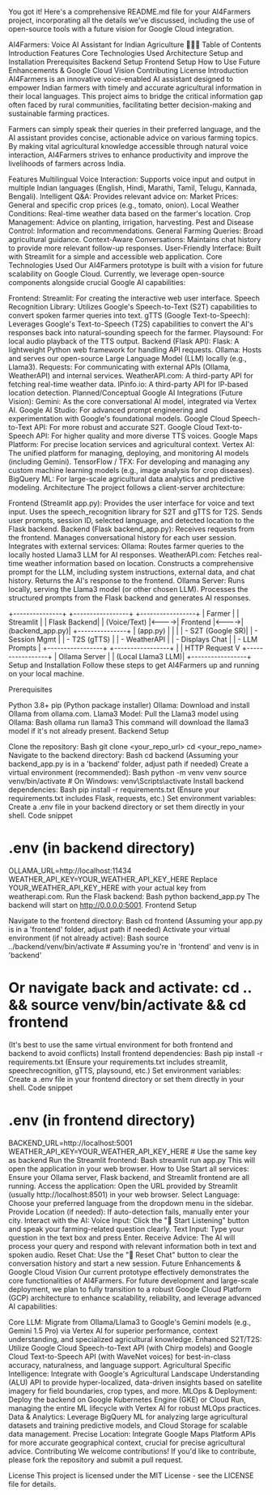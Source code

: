 You got it! Here's a comprehensive README.md file for your AI4Farmers project, incorporating all the details we've discussed, including the use of open-source tools with a future vision for Google Cloud integration.

AI4Farmers: Voice AI Assistant for Indian Agriculture 🌾🇮🇳
Table of Contents
Introduction
Features
Core Technologies Used
Architecture
Setup and Installation
Prerequisites
Backend Setup
Frontend Setup
How to Use
Future Enhancements & Google Cloud Vision
Contributing
License
Introduction
AI4Farmers is an innovative voice-enabled AI assistant designed to empower Indian farmers with timely and accurate agricultural information in their local languages. This project aims to bridge the critical information gap often faced by rural communities, facilitating better decision-making and sustainable farming practices.

Farmers can simply speak their queries in their preferred language, and the AI assistant provides concise, actionable advice on various farming topics. By making vital agricultural knowledge accessible through natural voice interaction, AI4Farmers strives to enhance productivity and improve the livelihoods of farmers across India.

Features
Multilingual Voice Interaction: Supports voice input and output in multiple Indian languages (English, Hindi, Marathi, Tamil, Telugu, Kannada, Bengali).
Intelligent Q&amp;A: Provides relevant advice on:
Market Prices: General and specific crop prices (e.g., tomato, onion).
Local Weather Conditions: Real-time weather data based on the farmer's location.
Crop Management: Advice on planting, irrigation, harvesting.
Pest and Disease Control: Information and recommendations.
General Farming Queries: Broad agricultural guidance.
Context-Aware Conversations: Maintains chat history to provide more relevant follow-up responses.
User-Friendly Interface: Built with Streamlit for a simple and accessible web application.
Core Technologies Used
Our AI4Farmers prototype is built with a vision for future scalability on Google Cloud. Currently, we leverage open-source components alongside crucial Google AI capabilities:

Frontend:
Streamlit: For creating the interactive web user interface.
Speech Recognition Library: Utilizes Google's Speech-to-Text (S2T) capabilities to convert spoken farmer queries into text.
gTTS (Google Text-to-Speech): Leverages Google's Text-to-Speech (T2S) capabilities to convert the AI's responses back into natural-sounding speech for the farmer.
Playsound: For local audio playback of the TTS output.
Backend (Flask API):
Flask: A lightweight Python web framework for handling API requests.
Ollama: Hosts and serves our open-source Large Language Model (LLM) locally (e.g., Llama3).
Requests: For communicating with external APIs (Ollama, WeatherAPI) and internal services.
WeatherAPI.com: A third-party API for fetching real-time weather data.
IPinfo.io: A third-party API for IP-based location detection.
Planned/Conceptual Google AI Integrations (Future Vision):
Gemini: As the core conversational AI model, integrated via Vertex AI.
Google AI Studio: For advanced prompt engineering and experimentation with Google's foundational models.
Google Cloud Speech-to-Text API: For more robust and accurate S2T.
Google Cloud Text-to-Speech API: For higher quality and more diverse TTS voices.
Google Maps Platform: For precise location services and agricultural context.
Vertex AI: The unified platform for managing, deploying, and monitoring AI models (including Gemini).
TensorFlow / TFX: For developing and managing any custom machine learning models (e.g., image analysis for crop diseases).
BigQuery ML: For large-scale agricultural data analytics and predictive modeling.
Architecture
The project follows a client-server architecture:

Frontend (Streamlit app.py):
Provides the user interface for voice and text input.
Uses the speech_recognition library for S2T and gTTS for T2S.
Sends user prompts, session ID, selected language, and detected location to the Flask backend.
Backend (Flask backend_app.py):
Receives requests from the frontend.
Manages conversational history for each user session.
Integrates with external services:
Ollama: Routes farmer queries to the locally hosted Llama3 LLM for AI responses.
WeatherAPI.com: Fetches real-time weather information based on location.
Constructs a comprehensive prompt for the LLM, including system instructions, external data, and chat history.
Returns the AI's response to the frontend.
Ollama Server:
Runs locally, serving the Llama3 model (or other chosen LLM).
Processes the structured prompts from the Flask backend and generates AI responses.
<!-- end list -->

+---------------+      +-----------------+      +-----------------+
|   Farmer      |      |   Streamlit     |      |    Flask Backend|
| (Voice/Text)  |<---->|   Frontend      |<---->| (backend_app.py)|
+---------------+      |  (app.py)       |      |                 |
                       | - S2T (Google SR)|      | - Session Mgmt  |
                       | - T2S (gTTS)    |      | - WeatherAPI    |
                       | - Displays Chat |      | - LLM Prompts   |
                       +-----------------+      +-----------------+
                                                     |
                                                     | HTTP Request
                                                     V
                                             +-----------------+
                                             |   Ollama Server |
                                             | (Local Llama3 LLM)|
                                             +-----------------+
Setup and Installation
Follow these steps to get AI4Farmers up and running on your local machine.

Prerequisites

Python 3.8+
pip (Python package installer)
Ollama: Download and install Ollama from ollama.com.
Llama3 Model: Pull the Llama3 model using Ollama:
Bash
ollama run llama3
This command will download the llama3 model if it's not already present.
Backend Setup

Clone the repository:
Bash
git clone <your_repo_url>
cd <your_repo_name>
Navigate to the backend directory:
Bash
cd backend
(Assuming your backend_app.py is in a 'backend' folder, adjust path if needed)
Create a virtual environment (recommended):
Bash
python -m venv venv
source venv/bin/activate  # On Windows: venv\Scripts\activate
Install backend dependencies:
Bash
pip install -r requirements.txt
(Ensure your requirements.txt includes Flask, requests, etc.)
Set environment variables: Create a .env file in your backend directory or set them directly in your shell.
Code snippet
# .env (in backend directory)
OLLAMA_URL=http://localhost:11434
WEATHER_API_KEY=YOUR_WEATHER_API_KEY_HERE
Replace YOUR_WEATHER_API_KEY_HERE with your actual key from weatherapi.com.
Run the Flask backend:
Bash
python backend_app.py
The backend will start on http://0.0.0.0:5001.
Frontend Setup

Navigate to the frontend directory:
Bash
cd frontend
(Assuming your app.py is in a 'frontend' folder, adjust path if needed)
Activate your virtual environment (if not already active):
Bash
source ../backend/venv/bin/activate # Assuming you're in 'frontend' and venv is in 'backend'
# Or navigate back and activate: cd .. && source venv/bin/activate && cd frontend
(It's best to use the same virtual environment for both frontend and backend to avoid conflicts)
Install frontend dependencies:
Bash
pip install -r requirements.txt
(Ensure your requirements.txt includes streamlit, speechrecognition, gTTS, playsound, etc.)
Set environment variables: Create a .env file in your frontend directory or set them directly in your shell.
Code snippet
# .env (in frontend directory)
BACKEND_URL=http://localhost:5001
WEATHER_API_KEY=YOUR_WEATHER_API_KEY_HERE # Use the same key as backend
Run the Streamlit frontend:
Bash
streamlit run app.py
This will open the application in your web browser.
How to Use
Start all services: Ensure your Ollama server, Flask backend, and Streamlit frontend are all running.
Access the application: Open the URL provided by Streamlit (usually http://localhost:8501) in your web browser.
Select Language: Choose your preferred language from the dropdown menu in the sidebar.
Provide Location (if needed): If auto-detection fails, manually enter your city.
Interact with the AI:
Voice Input: Click the "🎤 Start Listening" button and speak your farming-related question clearly.
Text Input: Type your question in the text box and press Enter.
Receive Advice: The AI will process your query and respond with relevant information both in text and spoken audio.
Reset Chat: Use the "🔄 Reset Chat" button to clear the conversation history and start a new session.
Future Enhancements & Google Cloud Vision
Our current prototype effectively demonstrates the core functionalities of AI4Farmers. For future development and large-scale deployment, we plan to fully transition to a robust Google Cloud Platform (GCP) architecture to enhance scalability, reliability, and leverage advanced AI capabilities:

Core LLM: Migrate from Ollama/Llama3 to Google's Gemini models (e.g., Gemini 1.5 Pro) via Vertex AI for superior performance, context understanding, and specialized agricultural knowledge.
Enhanced S2T/T2S: Utilize Google Cloud Speech-to-Text API (with Chirp models) and Google Cloud Text-to-Speech API (with WaveNet voices) for best-in-class accuracy, naturalness, and language support.
Agricultural Specific Intelligence: Integrate with Google's Agricultural Landscape Understanding (ALU) API to provide hyper-localized, data-driven insights based on satellite imagery for field boundaries, crop types, and more.
MLOps & Deployment: Deploy the backend on Google Kubernetes Engine (GKE) or Cloud Run, managing the entire ML lifecycle with Vertex AI for robust MLOps practices.
Data & Analytics: Leverage BigQuery ML for analyzing large agricultural datasets and training predictive models, and Cloud Storage for scalable data management.
Precise Location: Integrate Google Maps Platform APIs for more accurate geographical context, crucial for precise agricultural advice.
Contributing
We welcome contributions! If you'd like to contribute, please fork the repository and submit a pull request.

License
This project is licensed under the MIT License - see the LICENSE file for details.
